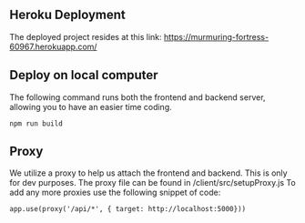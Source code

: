 ## Heroku Deployment

The deployed project resides at this link: https://murmuring-fortress-60967.herokuapp.com/

## Deploy on local computer  
The following command runs both the frontend and backend server, allowing you to have an easier time coding.
```
npm run build
```

## Proxy
We utilize a proxy to help us attach the frontend and backend. This is only for dev purposes.
The proxy file can be found in /client/src/setupProxy.js
To add any more proxies use the following snippet of code:
```
app.use(proxy('/api/*', { target: http://localhost:5000}))
```

